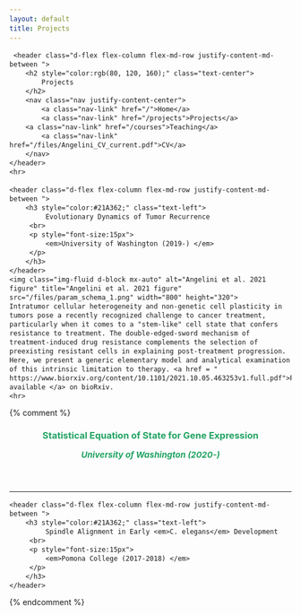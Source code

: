 ```yaml
---
layout: default
title: Projects
---
```

<head>
    <meta charset="utf-8">
    <title>Projects</title>
    <meta name="viewport" content="width=device-width, initial-scale=1">
    <link rel="canonical" href="https://eeangelini.github.io/projects">
    <link rel="stylesheet" href="https://maxcdn.bootstrapcdn.com/bootstrap/4.0.0-beta.3/css/bootstrap.min.css" integrity="sha384-Zug+QiDoJOrZ5t4lssLdxGhVrurbmBWopoEl+M6BdEfwnCJZtKxi1KgxUyJq13dy" crossorigin="anonymous">
    <link rel="stylesheet" href="files/main.css">
</head>

<body>
<div>

     <header class="d-flex flex-column flex-md-row justify-content-md-between ">
        <h2 style="color:rgb(80, 120, 160);" class="text-center">
            Projects
        </h2>
        <nav class="nav justify-content-center">
            <a class="nav-link" href="/">Home</a>
            <a class="nav-link" href="/projects">Projects</a>
	    <a class="nav-link" href="/courses">Teaching</a>
            <a class="nav-link" href="/files/Angelini_CV_current.pdf">CV</a>
        </nav>
    </header>
    <hr>

    <header class="d-flex flex-column flex-md-row justify-content-md-between ">
        <h3 style="color:#21A362;" class="text-left">
             Evolutionary Dynamics of Tumor Recurrence
	     <br>
	     <p style="font-size:15px">
	         <em>University of Washington (2019-) </em>
	     </p>
        </h3>
    </header>
    <img class="img-fluid d-block mx-auto" alt="Angelini et al. 2021 figure" title="Angelini et al. 2021 figure" src="/files/param_schema_1.png" width="800" height="320">
    Intratumor cellular heterogeneity and non-genetic cell plasticity in tumors pose a recently recognized challenge to cancer treatment, particularly when it comes to a "stem-like" cell state that confers resistance to treatment. The double-edged-sword mechanism of treatment-induced drug resistance complements the selection of preexisting resistant cells in explaining post-treatment progression. Here, we present a generic elementary model and analytical examination of this intrinsic limitation to therapy. <a href = " https://www.biorxiv.org/content/10.1101/2021.10.05.463253v1.full.pdf">Preprint available </a> on bioRxiv.
    <hr>

{% comment %}
    <header class="d-flex flex-column flex-md-row justify-content-md-between ">
        <h3 style="color:#21A362;" class="text-left">
             Statistical Equation of State for Gene Expression
	     <br>
	     <p style="font-size:15px">
	         <em>University of Washington (2020-) </em>
	     </p>
        </h3>
    </header>
    <hr>

    <header class="d-flex flex-column flex-md-row justify-content-md-between ">
        <h3 style="color:#21A362;" class="text-left">
             Spindle Alignment in Early <em>C. elegans</em> Development
	     <br>
	     <p style="font-size:15px">
	         <em>Pomona College (2017-2018) </em>
	     </p>
        </h3>
    </header>
{% endcomment %}

</div>
